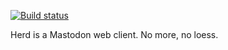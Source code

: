 [![Build status](https://ci.appveyor.com/api/projects/status/fudfkh1grtixfnti?svg=true)](https://ci.appveyor.com/project/watkinsmatthewp/herd)

Herd is a Mastodon web client. No more, no loess.
